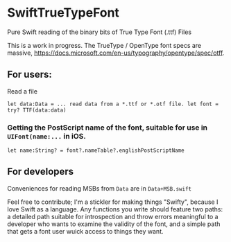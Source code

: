 # SwiftTrueTypeFont
Pure Swift reading of the binary bits of True Type Font (.ttf) Files

This is a work in progress.
The TrueType / OpenType font specs are massive, https://docs.microsoft.com/en-us/typography/opentype/spec/otff.    

## For users:

Read a file

`
let data:Data = ... read data from a *.ttf or *.otf file.
let font = try? TTF(data:data)	
`
### Getting the PostScript name of the font, suitable for use in `UIFont(name:...` in iOS.

`
let name:String? = font?.nameTable?.englishPostScriptName
`

## For developers

Conveniences for reading MSBs from `Data` are in `Data+MSB.swift` 

Feel free to contribute; I'm a stickler for making things "Swifty", because I love Swift as a language.  Any functions you write should feature two paths: a detailed path suitable for introspection and throw errors meaningful to a developer who wants to examine the validity of the font, and a simple path that gets a font user wuick access to things they want.
